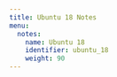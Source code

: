 ```yaml
---
title: Ubuntu 18 Notes
menu:
  notes:
    name: Ubuntu 18
    identifier: ubuntu_18
    weight: 90
---
```

